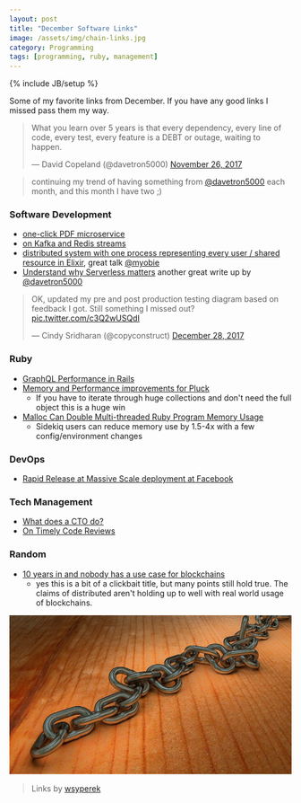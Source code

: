 ```yaml
---
layout: post
title: "December Software Links"
image: /assets/img/chain-links.jpg
category: Programming
tags: [programming, ruby, management]
---
```

{% include JB/setup %}

Some of my favorite links from December. If you have any good links I missed pass them my way.

<blockquote class="twitter-tweet" data-lang="en"><p lang="en" dir="ltr">What you learn over 5 years is that every dependency, every line of code, every test, every feature is a DEBT or outage, waiting to happen.</p>&mdash; David Copeland (@davetron5000) <a href="https://twitter.com/davetron5000/status/934803721917222913?ref_src=twsrc%5Etfw">November 26, 2017</a></blockquote>
<script async src="https://platform.twitter.com/widgets.js" charset="utf-8"></script>

> continuing my trend of having something from [@davetron5000](https://twitter.com/davetron5000) each month, and this month I have two ;)

### Software Development

* [one-click PDF microservice](https://elements.heroku.com/buttons/kimmobrunfeldt/url-to-pdf-api)
* [on Kafka and Redis streams](https://medium.com/@timothy_downs/introduction-to-redis-streams-133f1c375cd3)
* [distributed system with one process representing every user / shared resource in Elixir](https://www.infoq.com/presentations/elixir-distributed-system#.WkVr2AWFpx4.twitter), great talk [@myobie](https://twitter.com/myobie)
* [Understand why Serverless matters](https://what-problem-does-it-solve.com/serverless/index.html) another great write up by [@davetron5000](https://twitter.com/davetron5000)

<blockquote class="twitter-tweet" data-lang="en"><p lang="en" dir="ltr">OK, updated my pre and post production testing diagram based on feedback I got. Still something I missed out? <a href="https://t.co/c3Q2wUSQdI">pic.twitter.com/c3Q2wUSQdI</a></p>&mdash; Cindy Sridharan (@copyconstruct) <a href="https://twitter.com/copyconstruct/status/946179034982989824?ref_src=twsrc%5Etfw">December 28, 2017</a></blockquote>
<script async src="https://platform.twitter.com/widgets.js" charset="utf-8"></script>


### Ruby

* [GraphQL Performance in Rails](https://blog.codeship.com/graphql-and-performance-in-rails/)
* [Memory and Performance improvements for Pluck](https://collectiveidea.com/blog/archives/2015/03/05/optimizing-rails-for-memory-usage-part-3-pluck-and-database-laziness)
   * If you have to iterate through huge collections and don't need the full object this is a huge win  
* [Malloc Can Double Multi-threaded Ruby Program Memory Usage](https://www.speedshop.co/2017/12/04/malloc-doubles-ruby-memory.html)
   * Sidekiq users can reduce memory use by 1.5-4x with a few config/environment changes  

### DevOps

* [Rapid Release at Massive Scale deployment at Facebook](https://code.facebook.com/posts/270314900139291/rapid-release-at-massive-scale)

### Tech Management

* [What does a CTO do?](https://twitter.com/ThePracticalDev/status/900162683688935424)
* [On Timely Code Reviews](https://medium.com/@9len/on-code-review-16ea85f7c585)

### Random

* [10 years in and nobody has a use case for blockchains](https://hackernoon.com/ten-years-in-nobody-has-come-up-with-a-use-case-for-blockchain-ee98c180100)
   * yes this is a bit of a clickbait title, but many points still hold true. The claims of distributed aren't holding up to well with real world usage of blockchains.

     

![Random Links](/assets/img/chain-links.jpg)
> Links by [wsyperek](https://pixabay.com/en/chain-metal-chain-link-257490/)